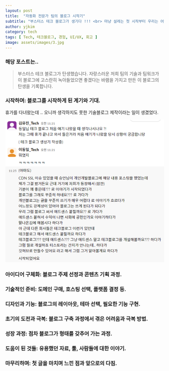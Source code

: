 ```yaml
---
layout: post
title:  "자동화 전문가 팀의 블로그 시작기"
subtitle: "부스터스 테크 블로그가 생기다 !!! <br> 마냥 설레는 첫 시작부터 우리는 어떤 팀일까? 까지 담은, 이 블로그의 탄생 과정을 소개합니다."
author: yjkim
category: tech
tags: [ Tech, 테크블로그, 경험, UI/UX, 회고 ]
image: assets/images/3.jpg
---
```


### 해당 포스트는..
> 부스터스 테크 블로그가 탄생했습니다. 자랑스러운 저희 팀의 기술과 팀워크가 이 블로그에 고스란히 녹아들었으면 좋겠다는 바램을 가지고 만든 이 블로그의 탄생을 기록합니다.

### 시작하며: 블로그를 시작하게 된 계기와 기대.
휴가를 다녀왔는데 .. 오니까 생각하지도 못한 기술블로그 제작이라는 일이 생겼었다. 
<p style="text-align: center;">
  <img src="/assets/images/2024-07/create-tech-blog-01.png" alt="이미지1">
</p>

### 아이디어 구체화: 블로그 주제 선정과 콘텐츠 기획 과정.


### 기술적인 준비: 도메인 구매, 호스팅 선택, 플랫폼 결정 등.


### 디자인과 기능: 블로그의 레이아웃, 테마 선택, 필요한 기능 구현.


### 초기의 도전과 극복: 블로그 구축 과정에서 겪은 어려움과 극복 방법.


### 성장 과정: 점차 블로그가 형태를 갖추어 가는 과정.


### 도움이 된 것들: 유용했던 자료, 툴, 사람들에 대한 이야기.


### 마무리하며: 첫 글을 마치며 느낀 점과 앞으로의 다짐.

